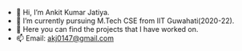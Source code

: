 - 👋 Hi, I’m Ankit Kumar Jatiya.
- 🌱 I’m currently pursuing M.Tech CSE from IIT Guwahati(2020-22).
- 💞️ Here you can find the projects that I have worked on.
- 📫 Email: akj0147@gmail.com

